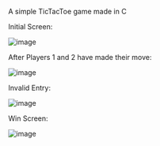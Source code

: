 A simple TicTacToe game made in C

Initial Screen:

![image](https://github.com/Dish-Patched/TicTacC/assets/147008603/7dc89de3-484c-464a-acab-c3ec9d1f386b)


After Players 1 and 2 have made their move:

![image](https://github.com/Dish-Patched/TicTacC/assets/147008603/f8aaad34-aa6c-4575-8a70-72bcbe4dd989)


Invalid Entry:

![image](https://github.com/Dish-Patched/TicTacC/assets/147008603/93f5f56f-f1ac-4ec6-bf52-10ef66c307a7)


Win Screen:

![image](https://github.com/Dish-Patched/TicTacC/assets/147008603/bfa8c231-c30b-46b9-92c0-46a1985307c6)
